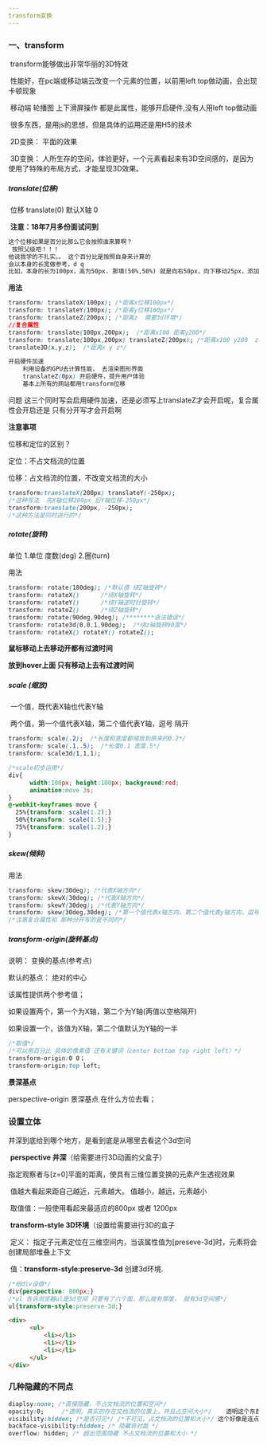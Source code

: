 ```yaml
---
transform变换
---
```


### 一、transform

​    transform能够做出非常华丽的3D特效

​    性能好，在pc端或移动端云改变一个元素的位置，以前用left top做动画，会出现卡顿现象

​    移动端 轮播图 上下滑屏操作 都是此属性，能够开启硬件,没有人用left top做动画

​    很多东西，是用js的思想，但是具体的运用还是用H5的技术

​    2D变换： 平面的效果

​    3D变换： 人所生存的空间，体验更好，一个元素看起来有3D空间感的，是因为使用了特殊的布局方式，才能呈现3D效果。

##### translate(位移)

​    位移 translate(0)    默认X轴 0

​    **注意：18年7月多份面试问到**

```html
这个位移如果是百分比那么它会按照谁来算啊？
 按照父级吧！！！
他说我学的不扎实。。 这个百分比是按照自身来计算的
会以本身的长宽做参考，d q
比如，本身的长为100px，高为50px. 那填(50%,50%) 就是向右50px，向下移动25px，添加负号就是向着相反的方向移动d
```

**用法**

```css
transform: translateX(100px); /*距离x位移100px*/
transform: translateY(100px); /*距离y位移100px*/
transform: translateZ(200px); /*距离z  需要3d环境*/
//复合属性
transform: translate(100px,200px);  /*距离x100 距离y200*/
transform: translate(100px,200px) translateZ(200px); /*距离x100 y200  z200*/
translate3D(x,y,z);  /*距离x y z*/
```

```css
开启硬件加速
    利用设备的GPU去计算性能， 去渲染图形界面
    translateZ(0px) 开启硬件，提升用户体验
    基本上所有的网站都用transform位移
```

问题 这三个同时写会启用硬件加速，还是必须写上translateZ才会开启呢，复合属性会开启还是 只有分开写才会开启啊

**注意事项**

位移和定位的区别？

定位：不占文档流的位置

位移：占文档流的位置，不改变文档流的大小

```css
transform:translateX(200px) translateY(-250px);
/*这种写法  先X轴位移200px 后Y轴位移-250px*/
transform:translate(200px, -250px);
/*这种方法是同时进行的*/
```

##### rotate(旋转)

单位 1.单位 度数(deg) 2.圈(turn)

用法

```css
transform: rotate(180deg); /*默认值 绕Z轴旋转*/
transform: rotateX()      /*绕X轴旋转*/
transform: rotateY()      /*绕Y轴逆时针旋转*/
transform: rotateZ()      /*绕Z轴旋转*/
transform: rotate(90deg,90deg); /********语法错误*/
transform: rotate3d(0,0,1,90deg);  /*绕z轴旋转90度*/
transform: rotateX() rotateY() rotateZ();
```

**鼠标移动上去移动开都有过渡时间**

**放到hover上面 只有移动上去有过渡时间**

##### scale (缩放)

​    一个值，既代表X轴也代表Y轴

​    两个值，第一个值代表X轴，第二个值代表Y轴，逗号 隔开

```css
transform: scale(.2);  /*长度和宽度都缩放到原来的0.2*/
transform: scale(.1,.5);  /*长度0.1 宽度.5*/
transform: scale3d(1,1,1); 
```

```css
/*scale初步运用*/
div{
      width:100px; height:100px; background:red; 
      animation:move 3s;
}
@-webkit-keyframes move {
  25%{transform: scale(1.2);}
  50%{transform: scale(1.5);}
  75%{transform: scale(1.2);}
}
```

##### skew(倾斜)

用法

```css
transform: skew(30deg); /*代表X轴方向*/
transform: skewX(30deg); /*代表X轴方向*/
transform: skewY(30deg); /*代表Y轴方向*/
transform: skew(30deg,30deg); /*第一个值代表x轴方向，第二个值代表y轴方向，逗号隔开*/
/*注意复合属性和 那种分开写的是不同的*/
```

##### transform-origin(旋转基点)

说明： 变换的基点(参考点)

默认的基点： 绝对的中心

该属性提供两个参考值；

如果设置两个，第一个为X轴，第二个为Y轴(两值以空格隔开)

如果设置一个，该值为X轴，第二个值默认为Y轴的一半

```css
/*取值*/
/*可以用百分比 具体的像素值 还有关键词（center bottom top right left）*/
transform-origin:0 0；
transform-origin:top left;
```

**景深基点**

perspective-origin 景深基点 在什么方位去看；

### 设置立体

井深到底给到哪个地方，是看到底是从哪里去看这个3d空间

​    **perspective  井深**（给需要进行3D动画的父盒子）

​    指定观察者与[z=0]平面的距离，使具有三维位置变换的元素产生透视效果

​    值越大看起来距自己越近，元素越大。 值越小，越远，元素越小

​    取值值：一般使用看起来最适应的800px 或者 1200px

​    **transform-style 3D环境**（设置给需要进行3D的盒子

​    定义： 指定子元素定位在三维空间内，当该属性值为[preseve-3d]时，元素将会创建局部堆叠上下文

​    值：**transform-style:preserve-3d** 创建3d环境.

```css
/*给div设值*/
div{perspective: 800px;}
/*ul 告诉浏览器ul是3d空间 只要有了六个面，那么就有厚度， 就有3d空间感*/
ul{transform-style:preserve-3d;}
```

```html
<div>
      <ul>
          <li></li>
          <li></li>
          <li></li>
      </ul>
</div>
```

### 几种隐藏的不同点

```css
diaplsy:none; /*直接隐藏，不占文档流的位置和空间*/
opacity:0;     /*透明，真实的存在文档流的位置上，并且占空间大小*/    透明这个东西还是有事件的
visibility:hidden; /*是否可见*/ /*不可见，占文档流的位置和大小*/ 这个好像是连点击事件都点击不到了
backface-visibility:hidden; /* 隐藏背对面 */  
overflow: hidden; /* 超出范围隐藏 不占文档流的位置和大小 */
```
